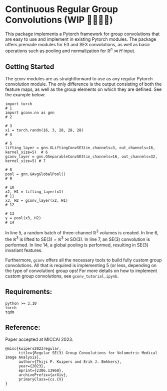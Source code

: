 # Continuous Regular Group Convolutions (WIP 👷‍♀️👷‍♂️)

This package implements a Pytorch framework for group convolutions that are easy to use and implement in existing Pytorch modules. The package offers premade modules for E3 and SE3 convolutions, as well as basic operations such as pooling and normalization for $\mathbb{R}^n \rtimes H$ input.

## Getting Started

The `gconv` modules are as straightforward to use as any regular Pytorch convolution module. The only difference is the output consisting of both the feature maps, as well as the group elements on which they are defined. See the example below:

```python3
import torch                                                                        # 1
import gconv.nn as gnn                                                              # 2
                                                                                    # 3
x1 = torch.randn(16, 3, 28, 28, 28)                                                 # 4
                                                                                    # 5
lifting_layer = gnn.GLiftingConvSE3(in_channels=3, out_channels=16, kernel_size=5)  # 6
gconv_layer = gnn.GSeparableConvSE3(in_channels=16, out_channels=32, kernel_size=5) # 7
                                                                                    # 8
pool = gnn.GAvgGlobalPool()                                                         # 9
                                                                                    # 10
x2, H1 = lifting_layer(x1)                                                          # 11
x3, H2 = gconv_layer(x2, H1)                                                        # 12
                                                                                    # 13
y = pool(x3, H2)                                                                    # 14
```

In line 5, a random batch of three-channel $\mathbb{R}^3$ volumes is created. In line 6, the $\mathbb{R}^3$ is lifted to $\text{SE}(3) = \mathbb{R}^3 \rtimes \text{SO}(3)$.  In line 7, an $\text{SE}(3)$ convolution is performed. In line 14, a global pooling is performed, resulting in $\text{SE}(3)$ invariant features.

Furthermore, `gconv` offers all the necessary tools to build fully custom group convolutions. All that is required is implementing 5 (or less, depending on the type of convolution) group ops! For more details on how to implement custom group convolutions, see `gconv_tutorial.ipynb`.

## Requirements:
```
python >= 3.10
torch
tqdm
```

## Reference:
Paper accepted at MICCAI 2023.
```
@misc{kuipers2023regular,
      title={Regular SE(3) Group Convolutions for Volumetric Medical Image Analysis}, 
      author={Thijs P. Kuipers and Erik J. Bekkers},
      year={2023},
      eprint={2306.13960},
      archivePrefix={arXiv},
      primaryClass={cs.CV}
}
```
